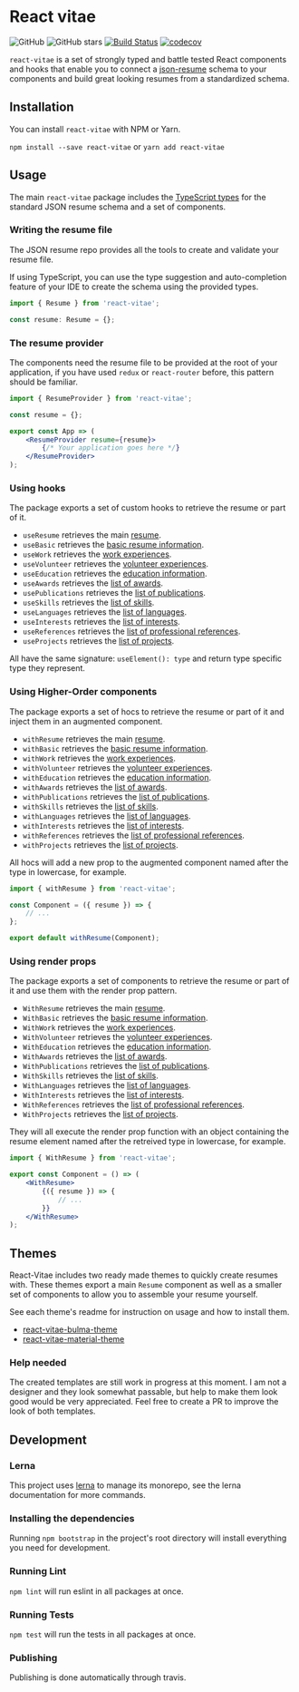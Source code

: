 # React vitae
![GitHub](https://img.shields.io/github/license/minivera/react-vitae.svg)
![GitHub stars](https://img.shields.io/github/stars/minivera/react-vitae.svg?style=social)
[![Build Status](https://travis-ci.com/Minivera/react-vitae.svg?branch=master)](https://travis-ci.com/Minivera/react-vitae)
[![codecov](https://codecov.io/gh/minivera/react-vitae/branch/master/graph/badge.svg)](https://codecov.io/gh/minivera/react-vitae)

`react-vitae` is a set of strongly typed and battle tested React components and hooks that enable you to connect a [json-resume](https://github.com/jsonresume/resume-schema) schema to your components and build great looking resumes from a standardized schema. 

## Installation

You can install `react-vitae` with NPM or Yarn.

`npm install --save react-vitae` or `yarn add react-vitae`

## Usage

The main `react-vitae` package includes the [TypeScript types](/packages/react-vitae/src/types.ts) for the standard JSON resume schema and a set of components.

### Writing the resume file

The JSON resume repo provides all the tools to create and validate your resume file.

If using TypeScript, you can use the type suggestion and auto-completion feature of your IDE to create the schema using the provided types.

```typescript
import { Resume } from 'react-vitae';

const resume: Resume = {};
```

### The resume provider

The components need the resume file to be provided at the root of your application, if you have used `redux` or `react-router` before, this pattern should be familiar.

```jsx
import { ResumeProvider } from 'react-vitae';

const resume = {};

export const App => (
    <ResumeProvider resume={resume}>
        {/* Your application goes here */}
    </ResumeProvider>
);
```

### Using hooks

The package exports a set of custom hooks to retrieve the resume or part of it.

- `useResume` retrieves the main [resume](/packages/react-vitae/src/types.ts#L232).
- `useBasic` retrieves the [basic resume information](/packages/react-vitae/src/types.ts#L29).
- `useWork` retrieves the [work experiences](/packages/react-vitae/src/types.ts#L58).
- `useVolunteer` retrieves the [volunteer experiences](/packages/react-vitae/src/types.ts#L87).
- `useEducation` retrieves the [education information](/packages/react-vitae/src/types.ts#L110).
- `useAwards` retrieves the [list of awards](/packages/react-vitae/src/types.ts#L133).
- `usePublications` retrieves the [list of publications](/packages/react-vitae/src/types.ts#L147).
- `useSkills` retrieves the [list of skills](/packages/react-vitae/src/types.ts#L164).
- `useLanguages` retrieves the [list of languages](/packages/react-vitae/src/types.ts#L175).
- `useInterests` retrieves the [list of interests](/packages/react-vitae/src/types.ts#L183).
- `useReferences` retrieves the [list of professional references](/packages/react-vitae/src/types.ts#L191).
- `useProjects` retrieves the [list of projects](/packages/react-vitae/src/types.ts#L200).

All have the same signature: `useElement(): type` and return type specific type they represent.

### Using Higher-Order components

The package exports a set of hocs to retrieve the resume or part of it and inject them in an augmented component.

- `withResume` retrieves the main [resume](/packages/react-vitae/src/types.ts#L232).
- `withBasic` retrieves the [basic resume information](/packages/react-vitae/src/types.ts#L29).
- `withWork` retrieves the [work experiences](/packages/react-vitae/src/types.ts#L58).
- `withVolunteer` retrieves the [volunteer experiences](/packages/react-vitae/src/types.ts#L87).
- `withEducation` retrieves the [education information](/packages/react-vitae/src/types.ts#L110).
- `withAwards` retrieves the [list of awards](/packages/react-vitae/src/types.ts#L133).
- `withPublications` retrieves the [list of publications](/packages/react-vitae/src/types.ts#L147).
- `withSkills` retrieves the [list of skills](/packages/react-vitae/src/types.ts#L164).
- `withLanguages` retrieves the [list of languages](/packages/react-vitae/src/types.ts#L175).
- `withInterests` retrieves the [list of interests](/packages/react-vitae/src/types.ts#L183).
- `withReferences` retrieves the [list of professional references](/packages/react-vitae/src/types.ts#L191).
- `withProjects` retrieves the [list of projects](/packages/react-vitae/src/types.ts#L200).

All hocs will add a new prop to the augmented component named after the type in lowercase, for example.

```jsx harmony
import { withResume } from 'react-vitae';

const Component = ({ resume }) => { 
    // ...
};

export default withResume(Component);
```

### Using render props

The package exports a set of components to retrieve the resume or part of it and use them with the render prop pattern.

- `WithResume` retrieves the main [resume](/packages/react-vitae/src/types.ts#L232).
- `WithBasic` retrieves the [basic resume information](/packages/react-vitae/src/types.ts#L29).
- `WithWork` retrieves the [work experiences](/packages/react-vitae/src/types.ts#L58).
- `WithVolunteer` retrieves the [volunteer experiences](/packages/react-vitae/src/types.ts#L87).
- `WithEducation` retrieves the [education information](/packages/react-vitae/src/types.ts#L110).
- `WithAwards` retrieves the [list of awards](/packages/react-vitae/src/types.ts#L133).
- `WithPublications` retrieves the [list of publications](/packages/react-vitae/src/types.ts#L147).
- `WithSkills` retrieves the [list of skills](/packages/react-vitae/src/types.ts#L164).
- `WithLanguages` retrieves the [list of languages](/packages/react-vitae/src/types.ts#L175).
- `WithInterests` retrieves the [list of interests](/packages/react-vitae/src/types.ts#L183).
- `WithReferences` retrieves the [list of professional references](/packages/react-vitae/src/types.ts#L191).
- `WithProjects` retrieves the [list of projects](/packages/react-vitae/src/types.ts#L200).

They will all execute the render prop function with an object containing the resume element named after the retreived type in lowercase, for example.

```jsx harmony
import { WithResume } from 'react-vitae';

export const Component = () => (
    <WithResume>
        {({ resume }) => {
            // ...
        }}
    </WithResume>
);
```

## Themes

React-Vitae includes two ready made themes to quickly create resumes with. These themes export a main `Resume` component as well as a smaller set of components to allow you to assemble your resume yourself.

See each theme's readme for instruction on usage and how to install them.

* [react-vitae-bulma-theme](/packages/react-vitae-bulma-theme)
* [react-vitae-material-theme](/packages/react-vitae-material-theme)

### Help needed

The created templates are still work in progress at this moment. I am not a designer and they look somewhat passable, but help to make them look good would be very appreciated. Feel free to create a PR to improve the look of both templates.

## Development

### Lerna

This project uses [lerna](https://github.com/lerna/lerna) to manage its monorepo, see the lerna documentation for more commands.

### Installing the dependencies

Running `npm bootstrap` in the project's root directory will install everything you need for development.

### Running Lint

`npm lint` will run eslint in all packages at once.

### Running Tests

`npm test` will run the tests in all packages at once.

### Publishing

Publishing is done automatically through travis.
